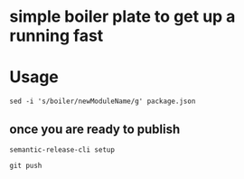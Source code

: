 # simple boiler plate to get up a running fast

# Usage

```
sed -i 's/boiler/newModuleName/g' package.json
```

## once you are ready to publish
```
semantic-release-cli setup
```
```
git push
```
